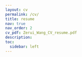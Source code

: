 ```yaml
---
layout: cv
permalink: /cv/
title: resume
nav: true
nav_order: 2
cv_pdf: Zerui_Wang_CV_resume.pdf
description: 
toc:
  sidebar: left
---
```

